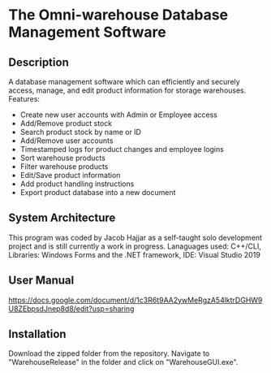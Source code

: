 # The Omni-warehouse Database Management Software

## Description
A database management software which can efficiently and securely access, manage, and edit product information for storage warehouses. 
Features:
- Create new user accounts with Admin or Employee access
- Add/Remove product stock
- Search product stock by name or ID
- Add/Remove user accounts
- Timestamped logs for product changes and employee logins
- Sort warehouse products
- Filter warehouse products
- Edit/Save product information
- Add product handling instructions
- Export product database into a new document
## System Architecture
This program was coded by Jacob Hajjar as a self-taught solo development project and is still currently a work in progress. 
Lanaguages used: C++/CLI,
Libraries: Windows Forms and the .NET framework, 
IDE: Visual Studio 2019
## User Manual
https://docs.google.com/document/d/1c3R6t9AA2ywMeRgzA54lktrDGHW9U8ZEbpsdJnep8d8/edit?usp=sharing
## Installation 
Download the zipped folder from the repository. Navigate to "WarehouseRelease" in the folder and click on "WarehouseGUI.exe".
